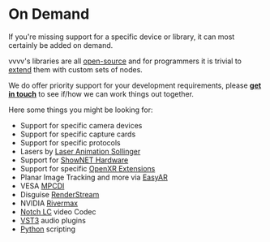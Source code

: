 # On Demand

If you're missing support for a specific device or library, it can most certainly be added on demand. 

vvvv's libraries are all [open-source](https://github.com/vvvv) and for programmers it is trivial to [extend](../extending/overview.md) them with custom sets of nodes. 

We do offer priority support for your development requirements, please **[get in touch](mailto:devvvvs@vvvv.org)** to see if/how we can work things out together.

Here some things you might be looking for:
- Support for specific camera devices
- Support for specific capture cards
- Support for specific protocols
- Lasers by [Laser Animation Sollinger](https://laseranimation.com/)
- Support for [ShowNET Hardware](https://www.laserworld.com/de/software/shownet-hardware.html)
- Support for specific [OpenXR Extensions](https://registry.khronos.org/OpenXR/specs/1.0/html/xrspec.html)
- Planar Image Tracking and more via [EasyAR](https://www.easyar.com/)
- VESA [MPCDI](https://vesa.org/featured-articles/vesa-completes-specifications-for-new-multiple-projector-common-data-interchange-standard-mpcdi/)
- Disguise [RenderStream](https://www.disguise.one/en/products/renderstream)
- NVIDIA [Rivermax](https://developer.nvidia.com/networking/rivermax)
- [Notch LC](https://notchlc.notch.one/) video Codec
- [VST3](https://steinbergmedia.github.io/vst3_dev_portal/pages/index.html) audio plugins
- [Python](https://github.com/pythonnet/pythonnet) scripting